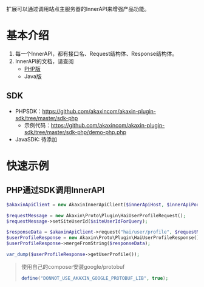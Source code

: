 
扩展可以通过调用站点主服务器的InnerAPI来增强产品功能。

基本介绍
====

1. 每一个InnerAPI，都有接口名、Request结构体、Response结构体。
2. InnerAPI的文档，请查阅
    * [PHP版](sdk-php/)
    * Java版

SDK
----

* PHPSDK：https://github.com/akaxincom/akaxin-plugin-sdk/tree/master/sdk-php
    * 示例代码：https://github.com/akaxincom/akaxin-plugin-sdk/tree/master/sdk-php/demo-php.php
* JavaSDK: 待添加


快速示例
====

PHP通过SDK调用InnerAPI
----

```php
$akaxinApiClient = new AkaxinInnerApiClient($innerApiHost, $innerApiPort, $pluginId, $pluginAuthKey);

$requestMessage = new Akaxin\Proto\Plugin\HaiUserProfileRequest();
$requestMessage->setSiteUserId($siteUserIdForQuery);

$responseData = $akaxinApiClient->request("hai/user/profile", $requestMessage);
$userProfileResponse = new Akaxin\Proto\Plugin\HaiUserProfileResponse();
$userProfileResponse->mergeFromString($responseData);

var_dump($userProfileResponse->getUserProfile());
```

> 使用自己的composer安装google/protobuf
>
> ```php
> define("DONNOT_USE_AKAXIN_GOOGLE_PROTOBUF_LIB", true);
> ```
